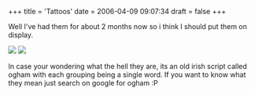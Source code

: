+++
title = 'Tattoos'
date = 2006-04-09 09:07:34
draft = false
+++

Well I've had them for about 2 months now so i think I should put them on display.

![](Hpim0979.jpg)
![](Image1.jpg)

In case your wondering what the hell they are, its an old irish script called ogham with each grouping being a single word. If you want to know what they mean just search on google for ogham :P
